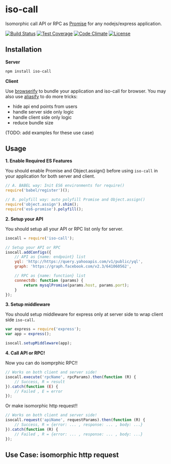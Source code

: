 iso-call
========

Isomorphic call API or RPC as <a href="https://developer.mozilla.org/en-US/docs/Web/JavaScript/Reference/Global_Objects/Promise">Promise</a> for any nodejs/express application.

[![Build Status](https://travis-ci.org/zordius/iso-call.svg?branch=master)](https://travis-ci.org/zordius/iso-call) [![Test Coverage](https://codeclimate.com/github/zordius/iso-call/badges/coverage.svg)](https://codeclimate.com/github/zordius/iso-call) [![Code Climate](https://codeclimate.com/github/zordius/iso-call/badges/gpa.svg)](https://codeclimate.com/github/zordius/iso-call) [![License](https://img.shields.io/badge/license-MIT-green.svg)](LICENSE.txt)

Installation
------------

**Server**
```sh
npm install iso-call
```

**Client**

Use <a href="https://github.com/substack/node-browserify">browserify</a> to bundle your application and iso-call for browser. You may also use <a href="https://github.com/benbria/aliasify">aliasify</a> to do more tricks:
* hide api end points from users
* handle server side only logic
* handle client side only logic
* reduce bundle size

(TODO: add examples for these use case)

Usage
-----

**1. Enable Required ES Features**

You should enable Promise and Object.assign() before using `iso-call` in your application for both server and client.

```javascript
// A. BABEL way: Init ES6 environments for require()
require('babel/register')();

// B. polyfill way: auto polyfill Promise and Object.assign()
require('object.assign').shim();
require('es6-promise').polyfill();
```

**2. Setup your API**

You should setup all your API or RPC list only for server.

```javascript
isocall = require('iso-call');

// Setup your API or RPC
isocall.addConfigs({
    // API as {name: endpoint} list
    yql: 'http://https://query.yahooapis.com/v1/public/yql',
    graph: 'https://graph.facebook.com/v2.3/641060562',

    // RPC as {name: function} list
    connectdb: function (params) {
        return mysqlPromise(params.host, params.port);
    }
});
```

**3. Setup middleware**

You should setup middleware for express only at server side to wrap client side `iso-call`.

```javascript
var express = require('express');
var app = express();

isocall.setupMiddleware(app);
```

**4. Call API or RPC!**

Now you can do isomprphic RPC!!

```javascript
// Works on both client and server side!
isocall.execute('rpcName', rpcParams).then(function (R) {
    // Success, R = result
}).catch(function (E) {
    // Failed , E = error
});
```

Or make isomorphic http request!!

```javascript
// Works on both client and server side!
isocall.request('apiName', requestParams).then(function (R) {
    // Success, R = {error: ... , response: ... , body: ...}
}).catch(function (R) {
    // Failed , R = {error: ... , response: ... , body: ...}
});
```

Use Case: isomorphic http request
---------------------------------


